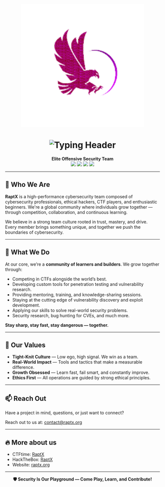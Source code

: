 <p align="center">
  <img src="raptx.png" alt="RaptX Banner" width="400px" />
</p>

<h1 align="center">
  <img src="https://readme-typing-svg.demolab.com?font=Fira+Code&pause=1000&color=00FFE5&center=false&width=700&lines=RaptX:+Hack+the+Impossible,+Defend+the+Unstoppable" alt="Typing Header" />
</h1>

<p align="center">
  <strong>Elite Offensive Security Team</strong><br/>
  <img src="https://img.shields.io/badge/Founded-2023-purple?style=flat-square" />
  <img src="https://img.shields.io/badge/CTFtime-Ranked%20%2337-blue?style=flat-square" />
  <img src="https://img.shields.io/badge/HackTheBox-Top%2030-brightgreen?style=flat-square" />
  <img src="https://img.shields.io/badge/Members-Cybersecurity%20Einthusiasts-informational?style=flat-square" />
</p>

---

## 🧬 Who We Are

**RaptX** is a high-performance cybersecurity team composed of cybersecurity professionals, ethical hackers, CTF players, and enthusiastic beginners. We're a global community where individuals grow together — through competition, collaboration, and continuous learning.

We believe in a strong team culture rooted in trust, mastery, and drive. Every member brings something unique, and together we push the boundaries of cybersecurity.

---

## 🌟 What We Do

At our core, we’re a **community of learners and builders**. We grow together through:

- Competing in CTFs alongside the world’s best.
- Developing custom tools for penetration testing and vulnerability research.
- Providing mentoring, training, and knowledge-sharing sessions.
- Staying at the cutting edge of vulnerability discovery and exploit development.
- Applying our skills to solve real-world security problems.
- Security research, bug hunting for CVEs, and much more.

**Stay sharp, stay fast, stay dangerous — together.**

---

## 🧠 Our Values

- **Tight-Knit Culture** — Low ego, high signal. We win as a team.
- **Real-World Impact** — Tools and tactics that make a measurable difference.
- **Growth Obsessed** — Learn fast, fail smart, and constantly improve.
- **Ethics First** — All operations are guided by strong ethical principles.

---

## 📫 Reach Out

Have a project in mind, questions, or just want to connect?

Reach out to us at: [contact@raptx.org](mailto:contact@raptx.org)

---

## 🔥 More about us

- CTFtime: [RaptX](https://ctftime.org/team/357584)
- HackTheBox: [RaptX](https://app.hackthebox.com/teams/overview/6565)
- Website: [raptx.org](https://raptx.org/#)

---

<p align="center">
  <strong>🛡 Security Is Our Playground — Come Play, Learn, and Contribute! </strong>
</p>  
